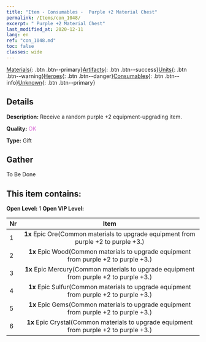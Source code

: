 ```yaml
---
title: "Item - Consumables -  Purple +2 Material Chest"
permalink: /Items/con_1048/
excerpt: " Purple +2 Material Chest"
last_modified_at: 2020-12-11
lang: en
ref: "con_1048.md"
toc: false
classes: wide
---
```

 [Materials](/Items/){: .btn .btn--primary}[Artifacts](/Items/Artifacts/){: .btn .btn--success}[Units](/Items/Units/){: .btn .btn--warning}[Heroes](/Items/Heroes/){: .btn .btn--danger}[Consumables](/Items/Consumables/){: .btn .btn--info}[Unknown](/Items/Unknown/){: .btn .btn--primary}

## Details
 **Description:** Receive a random purple +2 equipment-upgrading item.

 **Quality:** <span style="color: #DA70D6">OK</span>

 **Type:** Gift

## Gather

  To Be Done

## This item contains:

 **Open Level:** 1
 **Open VIP Level:** 

  | Nr |      Item    |
  |:---|:------------:|
  | 1 |  **1x** Epic Ore(Common materials to upgrade equipment from purple +2 to purple +3.) | 
  | 2 |  **1x** Epic Wood(Common materials to upgrade equipment from purple +2 to purple +3.) | 
  | 3 |  **1x** Epic Mercury(Common materials to upgrade equipment from purple +2 to purple +3.) | 
  | 4 |  **1x** Epic Sulfur(Common materials to upgrade equipment from purple +2 to purple +3.) | 
  | 5 |  **1x** Epic Gems(Common materials to upgrade equipment from purple +2 to purple +3.) | 
  | 6 |  **1x** Epic Crystal(Common materials to upgrade equipment from purple +2 to purple +3.) | 
